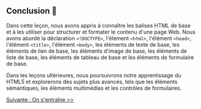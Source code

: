 ## Conclusion 🎉

Dans cette leçon, nous avons appris à connaître les balises HTML de base et à les utiliser pour structurer et formater le contenu d'une page Web. Nous avons abordé la déclaration `<!DOCTYPE>`, l'élément `<html>`, l'élément `<head>`, l'élément `<title>`, l'élément `<body>`, les éléments de texte de base, les éléments de lien de base, les éléments d'image de base, les éléments de liste de base, les éléments de tableau de base et les éléments de formulaire de base.

Dans les leçons ultérieures, nous poursuivrons notre apprentissage du HTML5 et explorerons des sujets plus avancés, tels que les éléments sémantiques, les éléments multimédias et les contrôles de formulaires.

[Suivante : On s'entraîne >>]()